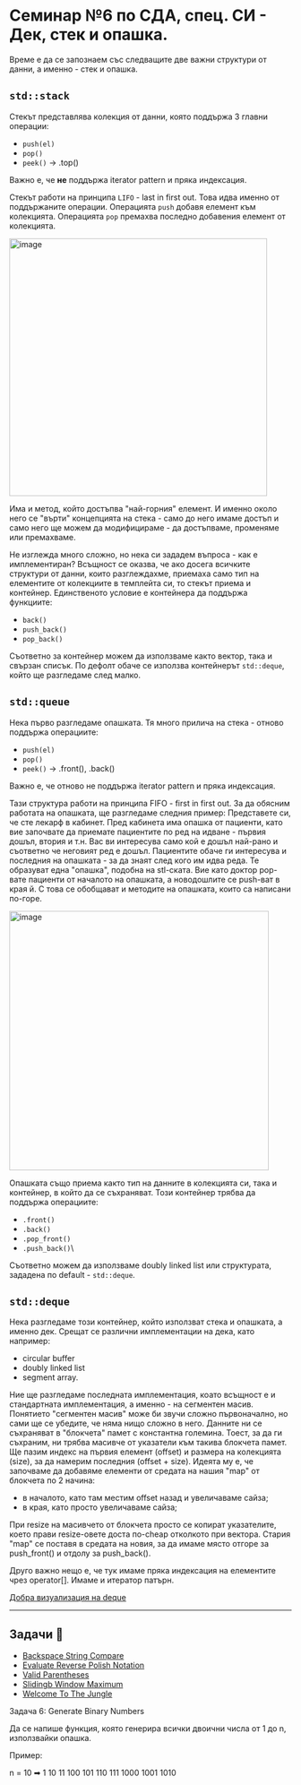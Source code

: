 # Семинар №6 по СДА, спец. СИ - Дек, стек и опашка.

Време е да се запознаем със следващите две важни структури от данни, а именно - стек и опашка.

## `std::stack` 
Стекът представлява колекция от данни, която поддържа 3 главни операции:
- `push(el)`
- `pop()`
- `peek()` -> .top()

Важно е, че **не** поддържа iterator pattern и пряка индексация. 

Стекът работи на принципа `LIFO` - last in first out. Това идва именно от поддържаните операции.
Операцията `push` добавя елемент към колекцията. Операцията `pop` премахва последно добавения елемент от колекцията.

<img width="460" alt="image" src="https://github.com/user-attachments/assets/2d605a83-7bf8-454d-9577-bdcc7f041c03">

Има и метод, който достъпва "най-горния" елемент. И именно около него се "върти" концепцията на стека - само до него имаме достъп и само него ще можем да модифицираме - да достъпваме, променяме или премахваме.

Не изглежда много сложно, но нека си зададем въпроса - как е имплементиран? Всъщност се оказва, че ако досега всичките структури от данни, които разглеждахме, приемаха само тип на елементите от колекциите в темплейта си, 
то стекът приема и контейнер. Единственото условие е контейнера да поддържа функциите:
- `back()`
- `push_back()`
- `pop_back()`

Съответно за контейнер можем да използваме както вектор, така и свързан списък. По дефолт обаче се използва контейнерът `std::deque`, който ще разгледаме след малко.

## `std::queue`
Нека първо разгледаме опашката. Тя много прилича на стека - отново поддържа операциите:
- `push(el)`
- `pop()`
- `peek()` -> .front(), .back()

Важно е, че отново не поддържа iterator pattern и пряка индексация. 

Тази структура работи на принципа FIFO - first in first out. За да обясним работата на опашката, ще разгледаме следния пример: Представете си, че сте лекарф в кабинет. Пред кабинета има опашка от пациенти, като вие започвате да приемате пациентите по ред на идване - първия дошъл, втория и т.н. Вас ви интересува само кой е дошъл най-рано и съответно че неговият ред е дошъл. Пациентите обаче ги интересува и последния на опашката - за да знаят след кого им идва реда. Те образуват една "опашка", подобна на stl-ската. Вие като доктор pop-вате пациенти от началото на опашката, а новодошлите се push-ват в края й. С това се обобщават и методите на опашката, които са написани по-горе. 

<img width="463" alt="image" src="https://github.com/user-attachments/assets/7a175d4b-0d22-4f81-a794-eb2aec042f0c">

Опашката също приема както тип на данните в колекцията си, така и контейнер, в който да се съхраняват. Този контейнер трябва да поддържа операциите:
- `.front()`
- `.back()`
- `.pop_front()`
- `.push_back()`\

Съответно можем да използваме doubly linked list или структурата, зададена по default - `std::deque`.

## `std::deque`
Нека разгледаме този контейнер, който използват стека и опашката, а именно дек. Срещат се различни имплементации на дека, като например:
- circular buffer
- doubly linked list
- segment array.

Ние ще разгледаме последната имплементация, коато всъщност е и стандартната имплементация, а именно - на сегментен масив. 
Понятието "сегментен масив" може би звучи сложно първоначално, но сами ще се убедите, че няма нищо сложно в него. 
Данните ни се съхраняват в "блокчета" памет с константна големина. Тоест, за да ги съхраним, ни трябва масивче от указатели към такива блокчета памет. Ще пазим индекс на първия елемент (offset) и размера на колекцията (size), за да намерим последния (offset + size). Идеята му е, че започваме да добавяме елементи от средата на нашия "map" от блокчета по 2 начина:
- в началото, като там местим offset назад и увеличаваме сайза;
- в края, като просто увеличаваме сайза;

При resize на масивчето от блокчета просто се копират указателите, което прави resize-овете доста по-cheap отколкото при вектора. Стария "map" се поставя в средата на новия, за да имаме място отгоре за push_front() и отдолу за push_back(). 

Друго важно нещо е, че тук имаме пряка индексация на елементите чрез operator[]. Имаме и итератор патърн. 

[Добра визуализация на deque](https://medium.com/@ssakib/how-does-std-deque-actually-work-part-1-482a3273d773)

---
## Задачи 💮
- [Backspace String Compare](https://leetcode.com/problems/backspace-string-compare/description/)
- [Evaluate Reverse Polish Notation](https://leetcode.com/problems/evaluate-reverse-polish-notation/description/)
- [Valid Parentheses](https://leetcode.com/problems/valid-parentheses/description/)
- [Slidingb Window Maximum](https://leetcode.com/problems/sliding-window-maximum/description/)
- [Welcome To The Jungle](https://www.hackerrank.com/contests/practice-4-sda/challenges/welcome-to-the-jungle)

Задача 6:
Generate Binary Numbers

Да се напише функция, която генерира всички двоични числа от 1 до n, използвайки опашка.

Пример:

n = 10 ➡ 1 10 11 100 101 110 111 1000 1001 1010

